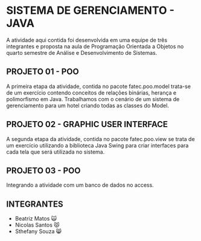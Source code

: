 # SISTEMA DE GERENCIAMENTO - JAVA
A atividade aqui contida foi desenvolvida em uma equipe de três integrantes e proposta na aula de Programação Orientada a Objetos no quarto semestre de Análise e Desenvolvimento de Sistemas.
## PROJETO 01 - POO
A primeira etapa da atividade, contida no pacote fatec.poo.model trata-se de um exercício contendo conceitos de relações binárias, herança e polimorfismo em Java. Trabalhamos com o cenário de um sistema de gerenciamento para um hotel criando todas as classes do Model.
## PROJETO 02 - GRAPHIC USER INTERFACE
A segunda etapa da atividade, contida no pacote fatec.poo.view se trata de um exercício utilizando a biblioteca Java Swing para criar interfaces para cada tela que será utilizada no sistema.
## PROJETO 03 - POO
Integrando a atividade com um banco de dados no access.
## INTEGRANTES
- Beatriz Matos 🙀
- Nicolas Santos 😾
- Sthefany Souza 😸
